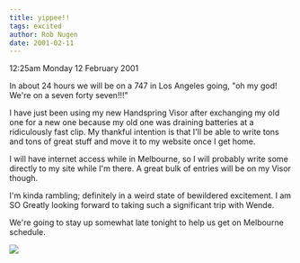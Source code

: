```yaml
---
title: yippee!!
tags: excited
author: Rob Nugen
date: 2001-02-11
---
```


<p class=date>12:25am Monday 12 February 2001</p>

<p>In about 24 hours we will be on a 747 in Los
Angeles going, "oh my god!  We're on a seven forty
seven!!!"</p>

<p>I have just been using my new Handspring Visor
after exchanging my old one for a new one because my
old one was draining batteries at a ridiculously fast
clip.  My thankful intention is that I'll be able to
write tons and tons of great stuff and move it to my
website once I get home.</p>

<p>I will have internet access while in Melbourne, so
I will probably write some directly to my site while
I'm there.  A great bulk of entries will be on my
Visor though.</p>

<p>I'm kinda rambling; definitely in a weird state of
bewildered excitement.  I am SO Greatly looking
forward to taking such a significant trip with
Wende.</p>

<p>We're going to stay up somewhat late tonight to
help us get on Melbourne schedule.</p>

<p><img src="/images/rob/wL-ROB.gif"/></p>
